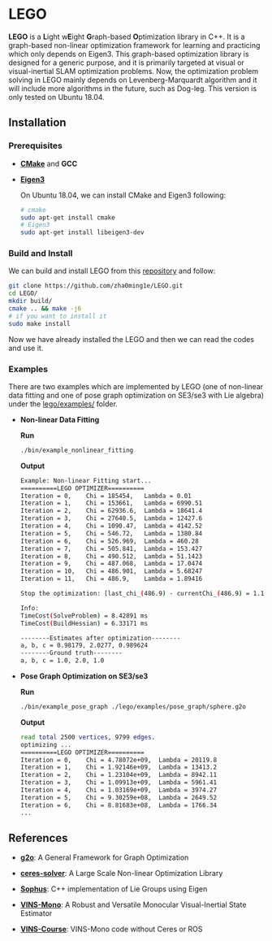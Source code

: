 

# LEGO # 

**LEGO** is a **L**ight w**E**ight **G**raph-based **O**ptimization library in C++. It is a graph-based non-linear optimization framework for learning and practicing which only depends on Eigen3. This graph-based optimization library is designed for a generic purpose, and it is primarily targeted at visual or visual-inertial SLAM optimization problems. Now, the optimization problem solving in LEGO mainly depends on Levenberg-Marquardt algorithm and it will include more algorithms in the future, such as Dog-leg. This version is only tested on Ubuntu 18.04. 



## Installation ##

### Prerequisites

- [**CMake**](https://cmake.org/) and **GCC**

- [**Eigen3**](http://eigen.tuxfamily.org/) 

  On Ubuntu 18.04, we can install CMake and Eigen3 following: 

  ```bash
  # cmake 
  sudo apt-get install cmake 
  # Eigen3 
  sudo apt-get install libeigen3-dev 
  ```

### Build and Install 

We can build and install LEGO from this [repository](https://github.com/zha0ming1e/LEGO.git) and follow: 

```bash
git clone https://github.com/zha0ming1e/LEGO.git 
cd LEGO/ 
mkdir build/ 
cmake .. && make -j6 
# if you want to install it 
sudo make install 
```

Now we have already installed the LEGO and then we can read the codes and use it. 

### Examples 

There are two examples which are implemented by LEGO (one of non-linear data fitting and one of pose graph optimization on SE3/se3 with Lie algebra) under the [lego/examples/](./lego/examples/) folder. 

- **Non-linear Data Fitting** 

  **Run**

  ```bash
  ./bin/example_nonlinear_fitting 
  ```

  **Output** 

  ```bash
  Example: Non-linear Fitting start... 
  ==========LEGO OPTIMIZER==========
  Iteration = 0,	Chi = 185454,	Lambda = 0.01
  Iteration = 1,	Chi = 153661,	Lambda = 6990.51
  Iteration = 2,	Chi = 62936.6,	Lambda = 18641.4
  Iteration = 3,	Chi = 27640.5,	Lambda = 12427.6
  Iteration = 4,	Chi = 1090.47,	Lambda = 4142.52
  Iteration = 5,	Chi = 546.72,	Lambda = 1380.84
  Iteration = 6,	Chi = 526.969,	Lambda = 460.28
  Iteration = 7,	Chi = 505.841,	Lambda = 153.427
  Iteration = 8,	Chi = 490.512,	Lambda = 51.1423
  Iteration = 9,	Chi = 487.068,	Lambda = 17.0474
  Iteration = 10,	Chi = 486.901,	Lambda = 5.68247
  Iteration = 11,	Chi = 486.9,	Lambda = 1.89416
  
  Stop the optimization: [last_chi_(486.9) - currentChi_(486.9) = 1.17714e-06] < 1e-5
  
  Info: 
  TimeCost(SolveProblem) = 8.42891 ms
  TimeCost(BuildHessian) = 6.33171 ms
  
  --------Estimates after optimization--------
  a, b, c = 0.98179, 2.0277, 0.989624
  --------Ground truth--------
  a, b, c = 1.0, 2.0, 1.0
  ```

- **Pose Graph Optimization on SE3/se3** 

  **Run** 

  ```bash
  ./bin/example_pose_graph ./lego/examples/pose_graph/sphere.g2o
  ```

  **Output** 

  ```bash
  read total 2500 vertices, 9799 edges.
  optimizing ...
  ==========LEGO OPTIMIZER==========
  Iteration = 0,	Chi = 4.78072e+09,	Lambda = 20119.8
  Iteration = 1,	Chi = 1.92146e+09,	Lambda = 13413.2
  Iteration = 2,	Chi = 1.23104e+09,	Lambda = 8942.11
  Iteration = 3,	Chi = 1.09913e+09,	Lambda = 5961.41
  Iteration = 4,	Chi = 1.03169e+09,	Lambda = 3974.27
  Iteration = 5,	Chi = 9.30259e+08,	Lambda = 2649.52
  Iteration = 6,	Chi = 8.81683e+08,	Lambda = 1766.34
  ...
  ```



## References ## 

- [**g2o**](https://github.com/RainerKuemmerle/g2o): A General Framework for Graph Optimization 
- [**ceres-solver**](http://ceres-solver.org/): A Large Scale Non-linear Optimization Library 

- [**Sophus**](https://github.com/strasdat/Sophus): C++ implementation of Lie Groups using Eigen 
- [**VINS-Mono**](https://github.com/HKUST-Aerial-Robotics/VINS-Mono): A Robust and Versatile Monocular Visual-Inertial State Estimator 
- [**VINS-Course**](https://github.com/HeYijia/VINS-Course): VINS-Mono code without Ceres or ROS 

